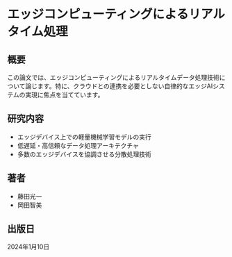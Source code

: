 # エッジコンピューティングによるリアルタイム処理

## 概要

この論文では、エッジコンピューティングによるリアルタイムデータ処理技術について論じます。特に、クラウドとの連携を必要としない自律的なエッジAIシステムの実現に焦点を当てています。

## 研究内容

- エッジデバイス上での軽量機械学習モデルの実行
- 低遅延・高信頼なデータ処理アーキテクチャ
- 多数のエッジデバイスを協調させる分散処理技術

## 著者

- 藤田光一
- 岡田智美

## 出版日

2024年1月10日
